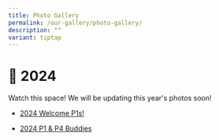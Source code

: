 ```yaml
---
title: Photo Gallery
permalink: /our-gallery/photo-gallery/
description: ""
variant: tiptap
---
```

<h1>📸 2024</h1><p>Watch this space! We will be updating this year's photos soon!</p><ul data-tight="true" class="tight"><li><p><a href="https://photos.app.goo.gl/X9D4EzrkN47URj839" rel="noopener noreferrer nofollow" target="_blank">2024 Welcome P1s!</a></p></li><li><p><a href="https://photos.app.goo.gl/46xmZ1caoCKMwyRD9" rel="noopener noreferrer nofollow" target="_blank">2024 P1 &amp; P4 Buddies</a></p></li></ul><p></p>